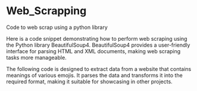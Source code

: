 # Web_Scrapping
Code to web scrap using a python library

Here is a code snippet demonstrating how to perform web scraping using the Python library BeautifulSoup4. BeautifulSoup4 provides a user-friendly interface for parsing HTML and XML documents, making web scraping tasks more manageable.

The following code is designed to extract data from a website that contains meanings of various emojis. It parses the data and transforms it into the required format, making it suitable for showcasing in other projects.
